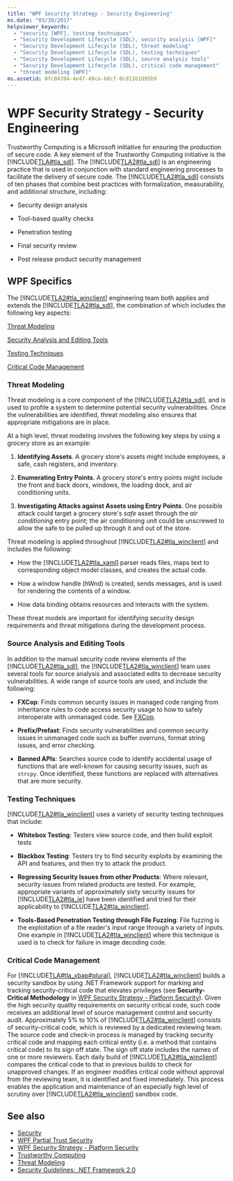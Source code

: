 ```yaml
---
title: "WPF Security Strategy - Security Engineering"
ms.date: "03/30/2017"
helpviewer_keywords: 
  - "security [WPF], testing techniques"
  - "Security Development Lifecycle (SDL), security analysis [WPF]"
  - "Security Development Lifecycle (SDL), threat modeling"
  - "Security Development Lifecycle (SDL), testing techniques"
  - "Security Development Lifecycle (SDL), source analysis tools"
  - "Security Development Lifecycle (SDL), critical code management"
  - "threat modeling [WPF]"
ms.assetid: 0fc04394-4e47-49ca-b0cf-8cd1161d95b9
---
```

# WPF Security Strategy - Security Engineering
Trustworthy Computing is a Microsoft initiative for ensuring the production of secure code. A key element of the Trustworthy Computing initiative is the [!INCLUDE[TLA#tla_sdl](../../../includes/tlasharptla-sdl-md.md)]. The [!INCLUDE[TLA2#tla_sdl](../../../includes/tla2sharptla-sdl-md.md)] is an engineering practice that is used in conjunction with standard engineering processes to facilitate the delivery of secure code. The [!INCLUDE[TLA2#tla_sdl](../../../includes/tla2sharptla-sdl-md.md)] consists of ten phases that combine best practices with formalization, measurability, and additional structure, including:  
  
-   Security design analysis  
  
-   Tool-based quality checks  
  
-   Penetration testing  
  
-   Final security review  
  
-   Post release product security management  
  
## WPF Specifics  
 The [!INCLUDE[TLA2#tla_winclient](../../../includes/tla2sharptla-winclient-md.md)] engineering team both applies and extends the [!INCLUDE[TLA2#tla_sdl](../../../includes/tla2sharptla-sdl-md.md)], the combination of which includes the following key aspects:  
  
 [Threat Modeling](#threat_modeling)  
  
 [Security Analysis and Editing Tools](#tools)  
  
 [Testing Techniques](#techniques)  
  
 [Critical Code Management](#critical_code)  
  
<a name="threat_modeling"></a>   
### Threat Modeling  
 Threat modeling is a core component of the [!INCLUDE[TLA2#tla_sdl](../../../includes/tla2sharptla-sdl-md.md)], and is used to profile a system to determine potential security vulnerabilities. Once the vulnerabilities are identified, threat modeling also ensures that appropriate mitigations are in place.  
  
 At a high level, threat modeling involves the following key steps by using a grocery store as an example:  
  
1.  **Identifying Assets**. A grocery store's assets might include employees, a safe, cash registers, and inventory.  
  
2.  **Enumerating Entry Points**. A grocery store's entry points might include the front and back doors, windows, the loading dock, and air conditioning units.  
  
3.  **Investigating Attacks against Assets using Entry Points**. One possible attack could target a grocery store's *safe* asset through the *air conditioning* entry point; the air conditioning unit could be unscrewed to allow the safe to be pulled up through it and out of the store.  
  
 Threat modeling is applied throughout [!INCLUDE[TLA2#tla_winclient](../../../includes/tla2sharptla-winclient-md.md)] and includes the following:  
  
-   How the [!INCLUDE[TLA2#tla_xaml](../../../includes/tla2sharptla-xaml-md.md)] parser reads files, maps text to corresponding object model classes, and creates the actual code.  
  
-   How a window handle (hWnd) is created, sends messages, and is used for rendering the contents of a window.  
  
-   How data binding obtains resources and interacts with the system.  
  
 These threat models are important for identifying security design requirements and threat mitigations during the development process.  
  
<a name="tools"></a>   
### Source Analysis and Editing Tools  
 In addition to the manual security code review elements of the [!INCLUDE[TLA2#tla_sdl](../../../includes/tla2sharptla-sdl-md.md)], the [!INCLUDE[TLA2#tla_winclient](../../../includes/tla2sharptla-winclient-md.md)] team uses several tools for source analysis and associated edits to decrease security vulnerabilities. A wide range of source tools are used, and include the following:  
  
-   **FXCop**: Finds common security issues in managed code ranging from inheritance rules to code access security usage to how to safely interoperate with unmanaged code. See [FXCop](https://docs.microsoft.com/previous-versions/dotnet/netframework-3.0/bb429476%28v=vs.80%29).  
  
-   **Prefix/Prefast**: Finds security vulnerabilities and common security issues in unmanaged code such as buffer overruns, format string issues, and error checking.  
  
-   **Banned APIs**: Searches source code to identify accidental usage of functions that are well-known for causing security issues, such as `strcpy`. Once identified, these functions are replaced with alternatives that are more security.  
  
<a name="techniques"></a>   
### Testing Techniques  
 [!INCLUDE[TLA2#tla_winclient](../../../includes/tla2sharptla-winclient-md.md)] uses a variety of security testing techniques that include:  
  
-   **Whitebox Testing**: Testers view source code, and then build exploit tests  
  
-   **Blackbox Testing**: Testers try to find security exploits by examining the API and features, and then try to attack the product.  
  
-   **Regressing Security Issues from other Products**: Where relevant, security issues from related products are tested. For example, appropriate variants of approximately sixty security issues for [!INCLUDE[TLA2#tla_ie](../../../includes/tla2sharptla-ie-md.md)] have been identified and tried for their applicability to [!INCLUDE[TLA2#tla_winclient](../../../includes/tla2sharptla-winclient-md.md)].  
  
-   **Tools-Based Penetration Testing through File Fuzzing**: File fuzzing is the exploitation of a file reader's input range through a variety of inputs. One example in [!INCLUDE[TLA2#tla_winclient](../../../includes/tla2sharptla-winclient-md.md)] where this technique is used is to check for failure in image decoding code.  
  
<a name="critical_code"></a>   
### Critical Code Management  
 For [!INCLUDE[TLA#tla_xbap#plural](../../../includes/tlasharptla-xbapsharpplural-md.md)], [!INCLUDE[TLA2#tla_winclient](../../../includes/tla2sharptla-winclient-md.md)] builds a security sandbox by using .NET Framework support for marking and tracking security-critical code that elevates privileges (see **Security-Critical Methodology** in [WPF Security Strategy - Platform Security](../../../docs/framework/wpf/wpf-security-strategy-platform-security.md)). Given the high security quality requirements on security critical code, such code receives an additional level of source management control and security audit. Approximately 5% to 10% of [!INCLUDE[TLA2#tla_winclient](../../../includes/tla2sharptla-winclient-md.md)] consists of security-critical code, which is reviewed by a dedicated reviewing team. The source code and check-in process is managed by tracking security critical code and mapping each critical entity (i.e. a method that contains critical code) to its sign off state. The sign off state includes the names of one or more reviewers. Each daily build of [!INCLUDE[TLA2#tla_winclient](../../../includes/tla2sharptla-winclient-md.md)] compares the critical code to that in previous builds to check for unapproved changes. If an engineer modifies critical code without approval from the reviewing team, it is identified and fixed immediately. This process enables the application and maintenance of an especially high level of scrutiny over [!INCLUDE[TLA2#tla_winclient](../../../includes/tla2sharptla-winclient-md.md)] sandbox code.  
  
## See also
- [Security](../../../docs/framework/wpf/security-wpf.md)
- [WPF Partial Trust Security](../../../docs/framework/wpf/wpf-partial-trust-security.md)
- [WPF Security Strategy - Platform Security](../../../docs/framework/wpf/wpf-security-strategy-platform-security.md)
- [Trustworthy Computing](https://www.microsoft.com/mscorp/twc/default.mspx)
- [Threat Modeling](https://www.microsoft.com/securityengineering/sdl/threatmodeling)
- [Security Guidelines: .NET Framework 2.0](https://docs.microsoft.com/previous-versions/msp-n-p/ff648462(v=pandp.10))
